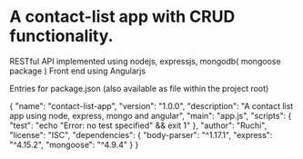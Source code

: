 # A contact-list app with CRUD functionality. 

  RESTful API implemented using nodejs, expressjs, 
  mongodb( mongoose package ) 
  Front end using Angularjs


Entries for package.json (also available as file within the project root)

{
  "name": "contact-list-app",
  "version": "1.0.0",
  "description": "A contact list app using node, express, mongo and angular",
  "main": "app.js",
  "scripts": {
    "test": "echo \"Error: no test specified\" && exit 1"
  },
  "author": "Ruchi",
  "license": "ISC",
  "dependencies": {
    "body-parser": "^1.17.1",
    "express": "^4.15.2",
    "mongoose": "^4.9.4"
  }
}
